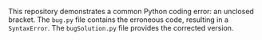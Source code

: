 This repository demonstrates a common Python coding error: an unclosed bracket.  The `bug.py` file contains the erroneous code, resulting in a `SyntaxError`. The `bugSolution.py` file provides the corrected version.